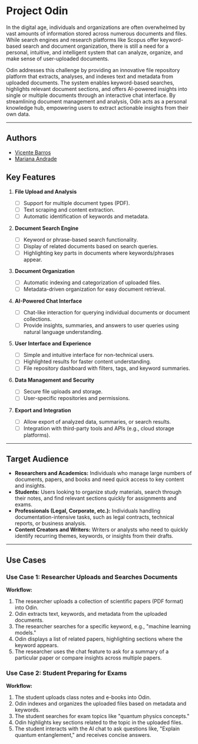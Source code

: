# Project Odin

In the digital age, individuals and organizations are often overwhelmed by vast amounts of information stored across numerous documents and files. While search engines and research platforms like Scopus offer keyword-based search and document organization, there is still a need for a personal, intuitive, and intelligent system that can analyze, organize, and make sense of user-uploaded documents.

Odin addresses this challenge by providing an innovative file repository platform that extracts, analyses, and indexes text and metadata from uploaded documents. The system enables keyword-based searches, highlights relevant document sections, and offers AI-powered insights into single or multiple documents through an interactive chat interface. By streamlining document management and analysis, Odin acts as a personal knowledge hub, empowering users to extract actionable insights from their own data.

---

## Authors

- [Vicente Barros](https://github.com/v1centebarros)
- [Mariana Andrade](https://github.com/MarianaAndrad)

## Key Features

1. **File Upload and Analysis**

	- [ ] Support for multiple document types (PDF).
	- [ ] Text scraping and content extraction.
	- [ ] Automatic identification of keywords and metadata.
1. **Document Search Engine**
	- [ ] Keyword or phrase-based search functionality.
	- [ ] Display of related documents based on search queries.
	- [ ] Highlighting key parts in documents where keywords/phrases appear.
1. **Document Organization**
    - [ ] Automatic indexing and categorization of uploaded files.
    - [ ] Metadata-driven organization for easy document retrieval.
2. **AI-Powered Chat Interface**
    - [ ] Chat-like interaction for querying individual documents or document collections.
    - [ ] Provide insights, summaries, and answers to user queries using natural language understanding.
3. **User Interface and Experience**
    - [ ] Simple and intuitive interface for non-technical users.
    - [ ] Highlighted results for faster content understanding.
    - [ ] File repository dashboard with filters, tags, and keyword summaries.
6. **Data Management and Security**
    - [ ] Secure file uploads and storage.
    - [ ] User-specific repositories and permissions.
7. **Export and Integration**
    - [ ] Allow export of analyzed data, summaries, or search results.
    - [ ] Integration with third-party tools and APIs (e.g., cloud storage platforms).
---
## Target Audience

- **Researchers and Academics:** Individuals who manage large numbers of documents, papers, and books and need quick access to key content and insights.
- **Students:** Users looking to organize study materials, search through their notes, and find relevant sections quickly for assignments and exams.
- **Professionals (Legal, Corporate, etc.):** Individuals handling documentation-intensive tasks, such as legal contracts, technical reports, or business analysis.
- **Content Creators and Writers:** Writers or analysts who need to quickly identify recurring themes, keywords, or insights from their drafts.

---

## Use Cases

### Use Case 1: Researcher Uploads and Searches Documents

**Workflow:**
1. The researcher uploads a collection of scientific papers (PDF format) into Odin.
2. Odin extracts text, keywords, and metadata from the uploaded documents.
3. The researcher searches for a specific keyword, e.g., "machine learning models."
4. Odin displays a list of related papers, highlighting sections where the keyword appears.
5. The researcher uses the chat feature to ask for a summary of a particular paper or compare insights across multiple papers.

### Use Case 2: Student Preparing for Exams

**Workflow:**
1. The student uploads class notes and e-books into Odin.
2. Odin indexes and organizes the uploaded files based on metadata and keywords.
3. The student searches for exam topics like "quantum physics concepts."
4. Odin highlights key sections related to the topic in the uploaded files.
5. The student interacts with the AI chat to ask questions like, "Explain quantum entanglement," and receives concise answers.
